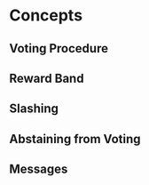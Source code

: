 <!--
order: 1
-->

# Concepts

## Voting Procedure

## Reward Band
## Slashing

## Abstaining from Voting
## Messages

